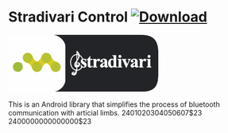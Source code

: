 # Stradivari Control [ ![Download](https://api.bintray.com/packages/omaflak/maven/bluetooth/images/download.svg) ](https://motorica.org/)

<img src="Logotype primary.png" width="60%" height="60%" />

This is an Android library that simplifies the process of bluetooth communication with articial limbs.
$24$01$02$03$04$05$06$07$23
$24$00$00$00$00$00$00$00$23


